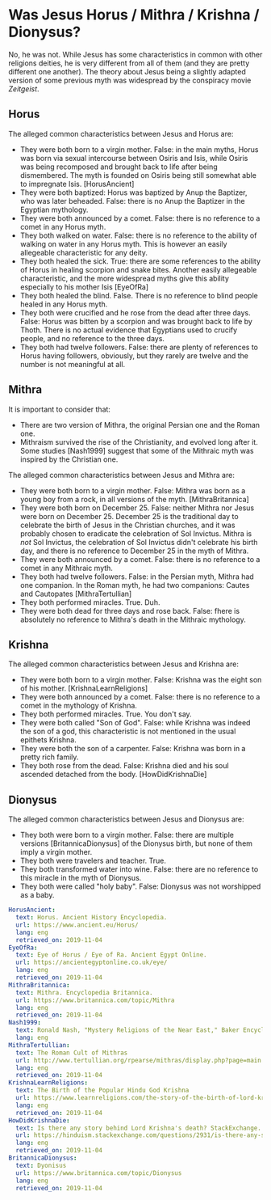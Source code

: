 # Was Jesus Horus / Mithra / Krishna / Dionysus?

No, he was not. While Jesus has some characteristics in common with other religions deities, he is very different from all of them (and they are pretty different one another). The theory about Jesus being a slightly adapted version of some previous myth was widespread by the conspiracy movie _Zeitgeist_.

## Horus

The alleged common characteristics between Jesus and Horus are:

* They were both born to a virgin mother. False: in the main myths, Horus was born via sexual intercourse between Osiris and Isis, while Osiris was being recomposed and brought back to life after being dismembered. The myth is founded on Osiris being still somewhat able to impregnate Isis. [HorusAncient]
* They were both baptized: Horus was baptized by Anup the Baptizer, who was later beheaded. False: there is no Anup the Baptizer in the Egyptian mythology.
* They were both announced by a comet. False: there is no reference to a comet in any Horus myth.
* They both walked on water. False: there is no reference to the ability of walking on water in any Horus myth. This is however an easily allegeable characteristic for any deity.
* They both healed the sick. True: there are some references to the ability of Horus in healing scorpion and snake bites. Another easily allegeable characteristic, and the more widespread myths give this ability especially to his mother Isis [EyeOfRa]
* They both healed the blind. False. There is no reference to blind people healed in any Horus myth.
* They both were crucified and he rose from the dead after three days. False: Horus was bitten by a scorpion and was brought back to life by Thoth. There is no actual evidence that Egyptians used to crucify people, and no reference to the three days.
* They both had twelve followers. False: there are plenty of references to Horus having followers, obviously, but they rarely are twelve and the number is not meaningful at all.

## Mithra

It is important to consider that:

* There are two version of Mithra, the original Persian one and the Roman one.
* Mithraism survived the rise of the Christianity, and evolved long after it. Some studies [Nash1999] suggest that some of the Mithraic myth was inspired by the Christian one.

The alleged common characteristics between Jesus and Mithra are:

* They were both born to a virgin mother. False: Mithra was born as a young boy from a rock, in all versions of the myth. [MithraBritannica]
* They were both born on December 25. False: neither Mithra nor Jesus were born on December 25. December 25 is the traditional day to celebrate the birth of Jesus in the Christian churches, and it was probably chosen to eradicate the celebration of Sol Invictus. Mithra is _not_ Sol Invictus, the celebration of Sol Invictus didn't celebrate his birth day, and there is no reference to December 25 in the myth of Mithra.
* They were both announced by a comet. False: there is no reference to a comet in any Mithraic myth.
* They both had twelve followers. False: in the Persian myth, Mithra had one companion. In the Roman myth, he had two companions: Cautes and Cautopates [MithraTertullian]
* They both performed miracles. True. Duh.
* They were both dead for three days and rose back. False: fhere is absolutely no reference to Mithra's death in the Mithraic mythology.

## Krishna

The alleged common characteristics between Jesus and Krishna are:

* They were both born to a virgin mother. False: Krishna was the eight son of his mother. [KrishnaLearnReligions]
* They were both announced by a comet. False: there is no reference to a comet in the mythology of Krishna.
* They both performed miracles. True. You don't say.
* They were both called "Son of God". False: while Krishna was indeed the son of a god, this characteristic is not mentioned in the usual epithets Krishna.
* They were both the son of a carpenter. False: Krishna was born in a pretty rich family.
* They both rose from the dead. False: Krishna died and his soul ascended detached from the body. [HowDidKrishnaDie]
  
## Dionysus

The alleged common characteristics between Jesus and Dionysus are:

* They both were born to a virgin mother. False: there are multiple versions [BritannicaDionysus] of the Dionysus birth, but none of them imply a virgin mother.
* They both were travelers and teacher. True.
* They both transformed water into wine. False: there are no reference to this miracle in the myth of Dionysus.
* They both were called "holy baby". False: Dionysus was not worshipped as a baby.

~~~yaml references
HorusAncient:
  text: Horus. Ancient History Encyclopedia.
  url: https://www.ancient.eu/Horus/
  lang: eng
  retrieved_on: 2019-11-04
EyeOfRa:
  text: Eye of Horus / Eye of Ra. Ancient Egypt Online.
  url: https://ancientegyptonline.co.uk/eye/
  lang: eng
  retrieved_on: 2019-11-04
MithraBritannica:
  text: Mithra. Encyclopedia Britannica.
  url: https://www.britannica.com/topic/Mithra
  lang: eng
  retrieved_on: 2019-11-04
Nash1999:
  text: Ronald Nash, "Mystery Religions of the Near East," Baker Encyclopedia of Christian Apologetics, 1999.
  lang: eng
MithraTertullian:
  text: The Roman Cult of Mithras
  url: http://www.tertullian.org/rpearse/mithras/display.php?page=main
  lang: eng
  retrieved_on: 2019-11-04
KrishnaLearnReligions:
  text: The Birth of the Popular Hindu God Krishna
  url: https://www.learnreligions.com/the-story-of-the-birth-of-lord-krishna-1770453
  lang: eng
  retrieved_on: 2019-11-04
HowDidKrishnaDie:
  text: Is there any story behind Lord Krishna's death? StackExchange.
  url: https://hinduism.stackexchange.com/questions/2931/is-there-any-story-behind-lord-krishnas-death
  lang: eng
  retrieved_on: 2019-11-04
BritannicaDionysus:
  text: Dyonisus
  url: https://www.britannica.com/topic/Dionysus
  lang: eng
  retrieved_on: 2019-11-04
~~~
